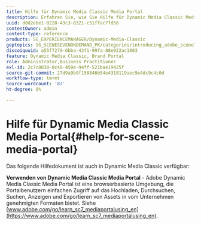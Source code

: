 ```yaml
---
title: Hilfe für Dynamic Media Classic Media Portal
description: Erfahren Sie, wie Sie Hilfe für Dynamic Media Classic Media Portal erhalten.
uuid: d8d2ebe1-0228-43c3-8321-c51ffac7fd58
contentOwner: admin
content-type: reference
products: SG_EXPERIENCEMANAGER/Dynamic-Media-Classic
geptopics: SG_SCENESEVENONDEMAND_PK/categories/introducing_adobe_scene7
discoiquuid: a55f7279-6bba-43f1-99fa-88e922ac1803
feature: Dynamic Media Classic, Brand Portal
role: Administrator,Business Practitioner
exl-id: 2c7c0838-0c48-450e-94ff-521bae19425f
source-git-commit: 27d9a9b9f158846b54e4318119aec9e4dc9c4c0d
workflow-type: tm+mt
source-wordcount: '87'
ht-degree: 0%

---
```


# Hilfe für Dynamic Media Classic Media Portal{#help-for-scene-media-portal}

Das folgende Hilfedokument ist auch in Dynamic Media Classic verfügbar:

**Verwenden von Dynamic Media Classic Media Portal**  - Adobe Dynamic Media Classic Media Portal ist eine browserbasierte Umgebung, die Portalbenutzern einfachen Zugriff auf das Hochladen, Durchsuchen, Suchen, Anzeigen und Exportieren von Assets in vom Unternehmen genehmigten Formaten bietet. Siehe [www.adobe.com/go/learn_sc7_mediaportalusing_en](https://www.adobe.com/go/learn_sc7_mediaportalusing_en).

<!-- Is this topic still needed? -rb 04/22/21
 -->